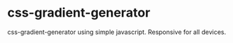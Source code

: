 # css-gradient-generator
css-gradient-generator using simple javascript. Responsive for all devices.
